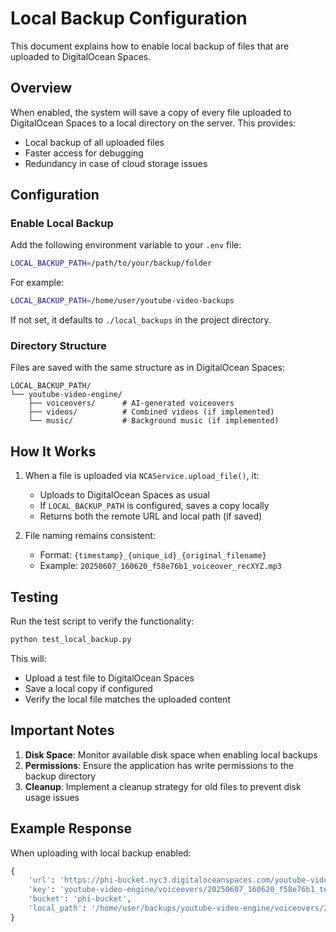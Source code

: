 # Local Backup Configuration

This document explains how to enable local backup of files that are uploaded to DigitalOcean Spaces.

## Overview

When enabled, the system will save a copy of every file uploaded to DigitalOcean Spaces to a local directory on the server. This provides:
- Local backup of all uploaded files
- Faster access for debugging
- Redundancy in case of cloud storage issues

## Configuration

### Enable Local Backup

Add the following environment variable to your `.env` file:

```bash
LOCAL_BACKUP_PATH=/path/to/your/backup/folder
```

For example:
```bash
LOCAL_BACKUP_PATH=/home/user/youtube-video-backups
```

If not set, it defaults to `./local_backups` in the project directory.

### Directory Structure

Files are saved with the same structure as in DigitalOcean Spaces:

```
LOCAL_BACKUP_PATH/
└── youtube-video-engine/
    ├── voiceovers/      # AI-generated voiceovers
    ├── videos/          # Combined videos (if implemented)
    └── music/           # Background music (if implemented)
```

## How It Works

1. When a file is uploaded via `NCAService.upload_file()`, it:
   - Uploads to DigitalOcean Spaces as usual
   - If `LOCAL_BACKUP_PATH` is configured, saves a copy locally
   - Returns both the remote URL and local path (if saved)

2. File naming remains consistent:
   - Format: `{timestamp}_{unique_id}_{original_filename}`
   - Example: `20250607_160620_f58e76b1_voiceover_recXYZ.mp3`

## Testing

Run the test script to verify the functionality:

```bash
python test_local_backup.py
```

This will:
- Upload a test file to DigitalOcean Spaces
- Save a local copy if configured
- Verify the local file matches the uploaded content

## Important Notes

1. **Disk Space**: Monitor available disk space when enabling local backups
2. **Permissions**: Ensure the application has write permissions to the backup directory
3. **Cleanup**: Implement a cleanup strategy for old files to prevent disk usage issues

## Example Response

When uploading with local backup enabled:

```python
{
    'url': 'https://phi-bucket.nyc3.digitaloceanspaces.com/youtube-video-engine/voiceovers/...',
    'key': 'youtube-video-engine/voiceovers/20250607_160620_f58e76b1_test.mp3',
    'bucket': 'phi-bucket',
    'local_path': '/home/user/backups/youtube-video-engine/voiceovers/20250607_160620_f58e76b1_test.mp3'
}
```